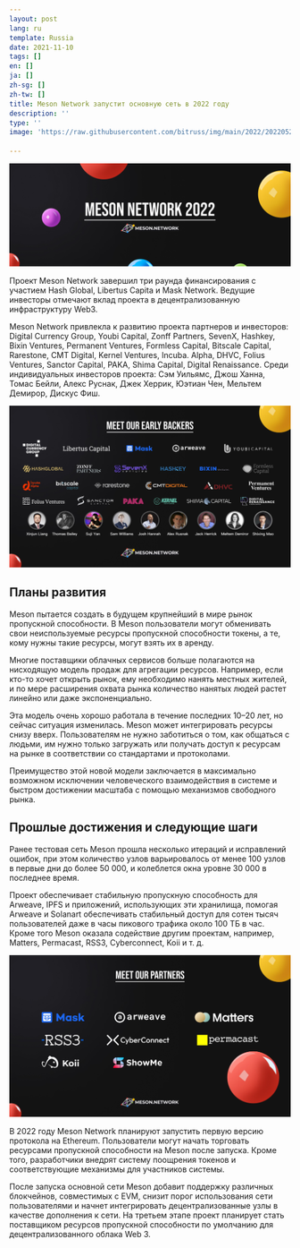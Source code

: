 ```yaml
---
layout: post
lang: ru
template: Russia
date: 2021-11-10
tags: []
en: []
ja: []
zh-sg: []
zh-tw: []
title: Meson Network запустит основную сеть в 2022 году
description: ''
type: ''
image: 'https://raw.githubusercontent.com/bitruss/img/main/2022/202205271055248.jpeg'

---
```


![](https://raw.githubusercontent.com/bitruss/img/main/2022/202205271055248.jpeg)

Проект Meson Network завершил три раунда финансирования с участием Hash Global, Libertus Capita и Mask Network. Ведущие инвесторы отмечают вклад проекта в децентрализованную инфраструктуру Web3.

Meson Network привлекла к развитию проекта партнеров и инвесторов: Digital Currency Group, Youbi Capital, Zonff Partners, SevenX, Hashkey, Bixin Ventures, Permanent Ventures, Formless Capital, Bitscale Capital, Rarestone, CMT Digital, Kernel Ventures, Incuba. Alpha, DHVC, Folius Ventures, Sanctor Capital, PAKA, Shima Capital, Digital Renaissance. Среди индивидуальных инвесторов проекта: Сэм Уильямс, Джош Ханна, Томас Бейли, Алекс Руснак, Джек Херрик, Юэтиан Чен, Мельтем Демирор, Дискус Фиш.

![Meet Our Early Backers](https://raw.githubusercontent.com/bitruss/img/main/2022/202205271100153.jpeg)

## Планы развития

Meson пытается создать в будущем крупнейший в мире рынок пропускной способности. В Meson пользователи могут обменивать свои неиспользуемые ресурсы пропускной способности токены, а те, кому нужны такие ресурсы, могут взять их в аренду.

Многие поставщики облачных сервисов больше полагаются на нисходящую модель продаж для агрегации ресурсов. Например, если кто-то хочет открыть рынок, ему необходимо нанять местных жителей, и по мере расширения охвата рынка количество нанятых людей растет линейно или даже экспоненциально.

Эта модель очень хорошо работала в течение последних 10–20 лет, но сейчас ситуация изменилась. Meson может интегрировать ресурсы снизу вверх. Пользователям не нужно заботиться о том, как общаться с людьми, им нужно только загружать или получать доступ к ресурсам на рынке в соответствии со стандартами и протоколами.

Преимущество этой новой модели заключается в максимально возможном исключении человеческого взаимодействия в системе и быстром достижении масштаба с помощью механизмов свободного рынка.

## Прошлые достижения и следующие шаги

Ранее тестовая сеть Meson прошла несколько итераций и исправлений ошибок, при этом количество узлов варьировалось от менее 100 узлов в первые дни до более 50 000, и колеблется окна уровне 30 000 в последнее время. 

Проект обеспечивает стабильную пропускную способность для Arweave, IPFS и приложений, использующих эти хранилища, помогая Arweave и Solanart обеспечивать стабильный доступ для сотен тысяч пользователей даже в часы пикового трафика около 100 ТБ в час. Кроме того Meson оказала содействие другим проектам, например, Matters, Permacast, RSS3, Cyberconnect, Koii и т. д.

![Meet Our Partners](https://raw.githubusercontent.com/bitruss/img/main/2022/202205271105068.jpeg)

В 2022 году Meson Network планируют запустить первую версию протокола на Ethereum. Пользователи могут начать торговать ресурсами пропускной способности на Meson после запуска. Кроме того, разработчики внедрят систему поощрения токенов и соответствующие механизмы для участников системы.

После запуска основной сети Meson добавит поддержку различных блокчейнов, совместимых с EVM, снизит порог использования сети пользователями и начнет интегрировать децентрализованные узлы в качестве дополнения к сети. На третьем этапе проект планирует стать поставщиком ресурсов пропускной способности по умолчанию для децентрализованного облака Web 3.